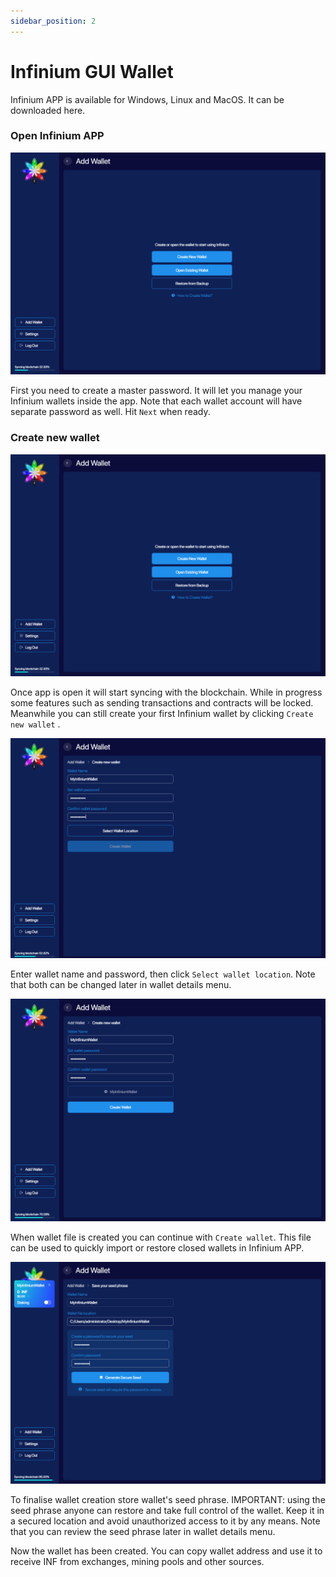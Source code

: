 ```yaml
---
sidebar_position: 2
---
```


# Infinium GUI Wallet

Infinium APP is available for Windows, Linux and MacOS. It can be downloaded here.

### Open Infinium APP

![login](../../../static/img/use/get-started/getting-started/create-new-wallet-one.png "Login")

First you need to create a master password. It will let you manage your Infinium wallets inside the app. Note that each wallet account will have separate password as well. Hit `Next` when ready.

### Create new wallet

![create-wallet-one](../../../static/img/use/get-started/getting-started/create-new-wallet-one.png "create-wallet-one")

Once app is open it will start syncing with the blockchain. While in progress some features such as sending transactions and contracts will be locked. Meanwhile you can still create your first Infinium wallet by clicking `Create new wallet` .

![create-wallet-two](../../../static/img/use/get-started/getting-started/create-new-wallet-two.png "create-wallet-two")

Enter wallet name and password, then click `Select wallet location`. Note that both can be changed later in wallet details menu.

![create-wallet-three](../../../static/img/use/get-started/getting-started/create-new-wallet-three.png "create-wallet-three")

When wallet file is created you can continue with `Create wallet`. This file can be used to quickly import or restore closed wallets in Infinium APP.

![create-wallet-four](../../../static/img/use/get-started/getting-started/create-new-wallet-four-one.png "create-wallet-four")

To finalise wallet creation store wallet's seed phrase. IMPORTANT: using the seed phrase anyone can restore and take full control of the wallet. Keep it in a secured location and avoid unauthorized access to it by any means. Note that you can review the seed phrase later in wallet details menu.



Now the wallet has been created. You can copy wallet address and use it to receive INF from exchanges, mining pools and other sources.
